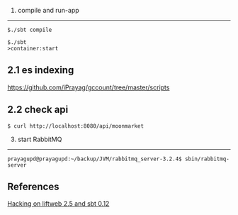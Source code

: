 
1. compile and run-app
-------------

```
$./sbt compile
```

```
$./sbt
>container:start
```

2.1 es indexing
---------------

https://github.com/iPrayag/gccount/tree/master/scripts

2.2 check api
---------------
```
$ curl http://localhost:8080/api/moonmarket
```

3. start RabbitMQ
---------------

```
prayagupd@prayagupd:~/backup/JVM/rabbitmq_server-3.2.4$ sbin/rabbitmq-server
```

References
---------------
[Hacking on liftweb 2.5 and sbt 0.12](http://prayag-waves.blogspot.com/2012/11/hacking-on-liftweb-25-and-sbt-012.html)
